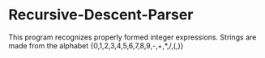 Recursive-Descent-Parser
========================

This program recognizes properly formed integer expressions.
Strings are made from the alphabet {0,1,2,3,4,5,6,7,8,9,-,+,*,/,(,)}
